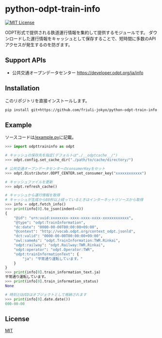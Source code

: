 # python-odpt-train-info
[![MIT License](https://img.shields.io/badge/license-MIT-blue.svg?style=flat)](LICENSE)

ODPT形式で提供される鉄道運行情報を集約して提供するモジュールです。
ダウンロードした運行情報をキャッシュとして保存することで、短時間に多数のAPIアクセスが発生するのを防ぎます。

## Support APIs

- 公共交通オープンデータセンター https://developer.odpt.org/ja/info

## Installation

このリポジトリを直接インストールします。
```bash
pip install git+https://github.com/friuli-jokyo/python-odpt-train-info
```

## Example

ソースコードは[/example.py](/example.py)に記載。

```python
>>> import odpttraininfo as odpt

# キャッシュの保存先を指定(デフォルトは"./__odptcache__/")
>>> odpt.config.set_cache_dir("./path/to/cache/directory/")

# 公共交通オープンデータセンターのconsumerKeyをセット
>>> odpt.Distributor.ODPT_CENTER.set_consumer_key("xxxxxxxxxxxx")

# キャッシュファイルを更新
>>> odpt.refresh_cache()

# キャッシュから運行情報を取得
# キャッシュが生成から80秒以上経っているときはインターネットリソースから取得
>>> info = odpt.fetch_info()
>>> print(info[0].to_json(indent=4))
{
    "@id": "urn:uuid:xxxxxxxx-xxxx-xxxx-xxxx-xxxxxxxxxxxx",
    "@type": "odpt:TrainInformation",
    "dc:date": "0000-00-00T00:00:00+09:00",
    "@context": "http://vocab.odpt.org/context_odpt.jsonld",
    "dct:valid": "0000-00-00T00:00:00+09:00",
    "owl:sameAs": "odpt.TrainInformation:TWR.Rinkai",
    "odpt:railway": "odpt.Railway:TWR.Rinkai",
    "odpt:operator": "odpt.Operator:TWR",
    "odpt:trainInformationText": {
        "ja": "平常通り運転しています。"
    }
}
>>> print(info[0].train_information_text.ja)
平常通り運転しています。
>>> print(info[0].train_information_status)
None

# 時刻とUUIDはオブジェクトとして格納されます
>>> print(info[0].date.date())
000-00-00
```

## License

[MIT](LICENSE)
